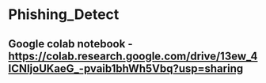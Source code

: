 ﻿# Phishing_Detect

## Google colab notebook - https://colab.research.google.com/drive/13ew_4ICNIjoUKaeG_-pvaib1bhWh5Vbq?usp=sharing
